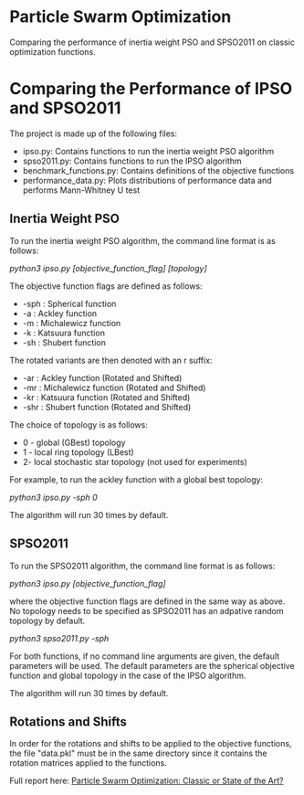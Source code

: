 # Particle Swarm Optimization
Comparing the performance of inertia weight PSO and SPSO2011 on classic optimization functions.

# Comparing the Performance of IPSO and SPSO2011 

The project is made up of the following files:
- ipso.py: Contains functions to run the inertia weight PSO algorithm
- spso2011.py: Contains functions to run the IPSO algorithm
- benchmark_functions.py: Contains definitions of the objective functions
- performance_data.py: Plots distributions of performance data and performs Mann-Whitney U test


## Inertia Weight PSO

To run the inertia weight PSO algorithm, the command line format is as follows:

*python3 ipso.py [objective_function_flag] [topology]*

The objective function flags are defined as follows:
- -sph : Spherical function
- -a : Ackley function
- -m : Michalewicz function
- -k : Katsuura function
- -sh : Shubert function 

The rotated variants are then denoted with an r suffix:

- -ar : Ackley function (Rotated and Shifted)
- -mr : Michalewicz function (Rotated and Shifted)
- -kr : Katsuura function (Rotated and Shifted)
- -shr : Shubert function (Rotated and Shifted)


The choice of topology is as follows:

- 0 - global (GBest) topology
- 1 - local ring topology (LBest)
- 2- local stochastic star topology (not used for experiments)


For example, to run the ackley function with a global best topology:

*python3 ipso.py -sph 0* 

The algorithm will run 30 times by default.


## SPSO2011

To run the SPSO2011 algorithm, the command line format is as follows:

*python3 ipso.py [objective_function_flag]*

where the objective function flags are defined in the same way as above. 
No topology needs to be specified as SPSO2011 has an adpative random topology by default.

*python3 spso2011.py -sph* 


For both functions, if no command line arguments are given, the default parameters will be used.
The default parameters are the spherical objective function and global topology in the case of the IPSO algorithm.

The algorithm will run 30 times by default.


## Rotations and Shifts

In order for the rotations and shifts to be applied to the objective functions, the file "data.pkl" must be in the same directory since it contains the rotation matrices applied to the functions.



Full report here: 
<a href="CI_A2_1603701.pdf">
Particle Swarm Optimization: Classic or State of
the Art?
 </a>
